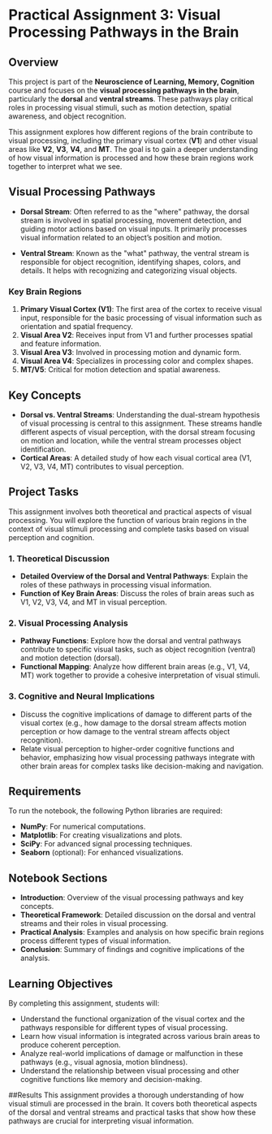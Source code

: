 # Practical Assignment 3: Visual Processing Pathways in the Brain

## Overview
This project is part of the **Neuroscience of Learning, Memory, Cognition** course and focuses on the **visual processing pathways in the brain**, particularly the **dorsal** and **ventral streams**. These pathways play critical roles in processing visual stimuli, such as motion detection, spatial awareness, and object recognition.

This assignment explores how different regions of the brain contribute to visual processing, including the primary visual cortex (**V1**) and other visual areas like **V2**, **V3**, **V4**, and **MT**. The goal is to gain a deeper understanding of how visual information is processed and how these brain regions work together to interpret what we see.

## Visual Processing Pathways
- **Dorsal Stream**: Often referred to as the "where" pathway, the dorsal stream is involved in spatial processing, movement detection, and guiding motor actions based on visual inputs. It primarily processes visual information related to an object’s position and motion.
  
- **Ventral Stream**: Known as the "what" pathway, the ventral stream is responsible for object recognition, identifying shapes, colors, and details. It helps with recognizing and categorizing visual objects.

### Key Brain Regions
1. **Primary Visual Cortex (V1)**: The first area of the cortex to receive visual input, responsible for the basic processing of visual information such as orientation and spatial frequency.
2. **Visual Area V2**: Receives input from V1 and further processes spatial and feature information.
3. **Visual Area V3**: Involved in processing motion and dynamic form.
4. **Visual Area V4**: Specializes in processing color and complex shapes.
5. **MT/V5**: Critical for motion detection and spatial awareness.

## Key Concepts
- **Dorsal vs. Ventral Streams**: Understanding the dual-stream hypothesis of visual processing is central to this assignment. These streams handle different aspects of visual perception, with the dorsal stream focusing on motion and location, while the ventral stream processes object identification.
- **Cortical Areas**: A detailed study of how each visual cortical area (V1, V2, V3, V4, MT) contributes to visual perception.
  
## Project Tasks
This assignment involves both theoretical and practical aspects of visual processing. You will explore the function of various brain regions in the context of visual stimuli processing and complete tasks based on visual perception and cognition.

### 1. Theoretical Discussion
- **Detailed Overview of the Dorsal and Ventral Pathways**: Explain the roles of these pathways in processing visual information.
- **Function of Key Brain Areas**: Discuss the roles of brain areas such as V1, V2, V3, V4, and MT in visual perception.

### 2. Visual Processing Analysis
- **Pathway Functions**: Explore how the dorsal and ventral pathways contribute to specific visual tasks, such as object recognition (ventral) and motion detection (dorsal).
- **Functional Mapping**: Analyze how different brain areas (e.g., V1, V4, MT) work together to provide a cohesive interpretation of visual stimuli.

### 3. Cognitive and Neural Implications
- Discuss the cognitive implications of damage to different parts of the visual cortex (e.g., how damage to the dorsal stream affects motion perception or how damage to the ventral stream affects object recognition).
- Relate visual perception to higher-order cognitive functions and behavior, emphasizing how visual processing pathways integrate with other brain areas for complex tasks like decision-making and navigation.

## Requirements
To run the notebook, the following Python libraries are required:
- **NumPy**: For numerical computations.
- **Matplotlib**: For creating visualizations and plots.
- **SciPy**: For advanced signal processing techniques.
- **Seaborn** (optional): For enhanced visualizations.

## Notebook Sections
- **Introduction**: Overview of the visual processing pathways and key concepts.
- **Theoretical Framework**: Detailed discussion on the dorsal and ventral streams and their roles in visual processing.
- **Practical Analysis**: Examples and analysis on how specific brain regions process different types of visual information.
- **Conclusion**: Summary of findings and cognitive implications of the analysis.

## Learning Objectives
By completing this assignment, students will:
- Understand the functional organization of the visual cortex and the pathways responsible for different types of visual processing.
- Learn how visual information is integrated across various brain areas to produce coherent perception.
- Analyze real-world implications of damage or malfunction in these pathways (e.g., visual agnosia, motion blindness).
- Understand the relationship between visual processing and other cognitive functions like memory and decision-making.

##Results
This assignment provides a thorough understanding of how visual stimuli are processed in the brain. It covers both theoretical aspects of the dorsal and ventral streams and practical tasks that show how these pathways are crucial for interpreting visual information.
